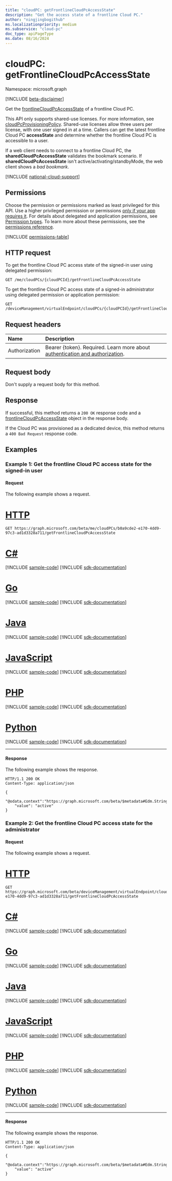 ```yaml
---
title: "cloudPC: getFrontlineCloudPcAccessState"
description: "Get the access state of a frontline Cloud PC."
author: "ningjingbogithub"
ms.localizationpriority: medium
ms.subservice: "cloud-pc"
doc_type: apiPageType
ms.date: 08/16/2024
---
```


# cloudPC: getFrontlineCloudPcAccessState
Namespace: microsoft.graph

[!INCLUDE [beta-disclaimer](../../includes/beta-disclaimer.md)]

Get the [frontlineCloudPcAccessState](../resources/cloudpc.md#frontlinecloudpcaccessstate-values) of a frontline Cloud PC. 

This API only supports shared-use licenses. For more information, see [cloudPcProvisioningPolicy](../resources/cloudpcprovisioningpolicy.md#cloudpcprovisioningtype-values). Shared-use licenses allow three users per license, with one user signed in at a time. Callers can get the latest frontline Cloud PC **accessState** and determine whether the frontline Cloud PC is accessible to a user. 

If a web client needs to connect to a frontline Cloud PC, the **sharedCloudPcAccessState** validates the bookmark scenario. If **sharedCloudPcAccessState** isn't active/activating/standbyMode, the web client shows a _bad bookmark_.

[!INCLUDE [national-cloud-support](../../includes/global-us.md)]

## Permissions
Choose the permission or permissions marked as least privileged for this API. Use a higher privileged permission or permissions [only if your app requires it](/graph/permissions-overview#best-practices-for-using-microsoft-graph-permissions). For details about delegated and application permissions, see [Permission types](/graph/permissions-overview#permission-types). To learn more about these permissions, see the [permissions reference](/graph/permissions-reference).

<!-- { "blockType": "permissions", "name": "cloudpc_getfrontlinecloudpcaccessstate" } -->
[!INCLUDE [permissions-table](../includes/permissions/cloudpc-getfrontlinecloudpcaccessstate-permissions.md)]

## HTTP request

<!-- {
  "blockType": "ignored"
}
-->

To get the frontline Cloud PC access state of the signed-in user using delegated permission:

```http
GET /me/cloudPCs/{cloudPCId}/getFrontlineCloudPcAccessState
```

To get the frontline Cloud PC access state of a signed-in administrator using delegated permission or application permission:

```http
GET /deviceManagement/virtualEndpoint/cloudPCs/{cloudPCId}/getFrontlineCloudPcAccessState
```

## Request headers
|Name|Description|
|:---|:---|
|Authorization|Bearer {token}. Required. Learn more about [authentication and authorization](/graph/auth/auth-concepts).|

## Request body
Don't supply a request body for this method.

## Response

If successful, this method returns a `200 OK` response code and a [frontlineCloudPcAccessState](../resources/cloudpc.md#frontlinecloudpcaccessstate-values) object in the response body.

If the Cloud PC was provisioned as a dedicated device, this method returns a `400 Bad Request` response code.

## Examples

### Example 1: Get the frontline Cloud PC access state for the signed-in user

#### Request

The following example shows a request.

# [HTTP](#tab/http)
<!-- {
  "blockType": "request",
  "name": "user_cloudpc.getFrontlineCloudPcAccessState"
}
-->
```http
GET https://graph.microsoft.com/beta/me/cloudPCs/b0a9cde2-e170-4dd9-97c3-ad1d3328a711/getFrontlineCloudPcAccessState
```

# [C#](#tab/csharp)
[!INCLUDE [sample-code](../includes/snippets/csharp/user-cloudpcgetfrontlinecloudpcaccessstate-csharp-snippets.md)]
[!INCLUDE [sdk-documentation](../includes/snippets/snippets-sdk-documentation-link.md)]

# [Go](#tab/go)
[!INCLUDE [sample-code](../includes/snippets/go/user-cloudpcgetfrontlinecloudpcaccessstate-go-snippets.md)]
[!INCLUDE [sdk-documentation](../includes/snippets/snippets-sdk-documentation-link.md)]

# [Java](#tab/java)
[!INCLUDE [sample-code](../includes/snippets/java/user-cloudpcgetfrontlinecloudpcaccessstate-java-snippets.md)]
[!INCLUDE [sdk-documentation](../includes/snippets/snippets-sdk-documentation-link.md)]

# [JavaScript](#tab/javascript)
[!INCLUDE [sample-code](../includes/snippets/javascript/user-cloudpcgetfrontlinecloudpcaccessstate-javascript-snippets.md)]
[!INCLUDE [sdk-documentation](../includes/snippets/snippets-sdk-documentation-link.md)]

# [PHP](#tab/php)
[!INCLUDE [sample-code](../includes/snippets/php/user-cloudpcgetfrontlinecloudpcaccessstate-php-snippets.md)]
[!INCLUDE [sdk-documentation](../includes/snippets/snippets-sdk-documentation-link.md)]

# [Python](#tab/python)
[!INCLUDE [sample-code](../includes/snippets/python/user-cloudpcgetfrontlinecloudpcaccessstate-python-snippets.md)]
[!INCLUDE [sdk-documentation](../includes/snippets/snippets-sdk-documentation-link.md)]

---

#### Response

The following example shows the response.

<!-- {
  "blockType": "response",
  "truncated": true,
  "@odata.type": "string"
}
-->
```http
HTTP/1.1 200 OK
Content-Type: application/json

{
    "@odata.context":"https://graph.microsoft.com/beta/$metadata#Edm.String",
    "value": "active"
}
```

### Example 2: Get the frontline Cloud PC access state for the administrator

#### Request

The following example shows a request.

# [HTTP](#tab/http)
<!-- {
  "blockType": "request",
  "name": "cloudpc.getFrontlineCloudPcAccessState"
}
-->
```http
GET https://graph.microsoft.com/beta/deviceManagement/virtualEndpoint/cloudPCs/b0a9cde2-e170-4dd9-97c3-ad1d3328a711/getFrontlineCloudPcAccessState
```

# [C#](#tab/csharp)
[!INCLUDE [sample-code](../includes/snippets/csharp/cloudpcgetfrontlinecloudpcaccessstate-csharp-snippets.md)]
[!INCLUDE [sdk-documentation](../includes/snippets/snippets-sdk-documentation-link.md)]

# [Go](#tab/go)
[!INCLUDE [sample-code](../includes/snippets/go/cloudpcgetfrontlinecloudpcaccessstate-go-snippets.md)]
[!INCLUDE [sdk-documentation](../includes/snippets/snippets-sdk-documentation-link.md)]

# [Java](#tab/java)
[!INCLUDE [sample-code](../includes/snippets/java/cloudpcgetfrontlinecloudpcaccessstate-java-snippets.md)]
[!INCLUDE [sdk-documentation](../includes/snippets/snippets-sdk-documentation-link.md)]

# [JavaScript](#tab/javascript)
[!INCLUDE [sample-code](../includes/snippets/javascript/cloudpcgetfrontlinecloudpcaccessstate-javascript-snippets.md)]
[!INCLUDE [sdk-documentation](../includes/snippets/snippets-sdk-documentation-link.md)]

# [PHP](#tab/php)
[!INCLUDE [sample-code](../includes/snippets/php/cloudpcgetfrontlinecloudpcaccessstate-php-snippets.md)]
[!INCLUDE [sdk-documentation](../includes/snippets/snippets-sdk-documentation-link.md)]

# [Python](#tab/python)
[!INCLUDE [sample-code](../includes/snippets/python/cloudpcgetfrontlinecloudpcaccessstate-python-snippets.md)]
[!INCLUDE [sdk-documentation](../includes/snippets/snippets-sdk-documentation-link.md)]

---

#### Response

The following example shows the response.

<!-- {
  "blockType": "response",
  "truncated": true,
  "@odata.type": "string"
}
-->
```http
HTTP/1.1 200 OK
Content-Type: application/json

{
    "@odata.context":"https://graph.microsoft.com/beta/$metadata#Edm.String",
    "value": "active"
}
```
